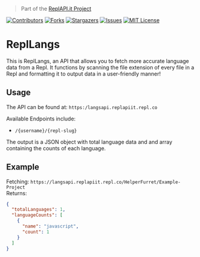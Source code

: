 > Part of the [ReplAPI.it Project](https://replit.com/@ReplAPIit)

[![Contributors][contributors-shield]][contributors-url]
[![Forks][forks-shield]][forks-url]
[![Stargazers][stars-shield]][stars-url]
[![Issues][issues-shield]][issues-url]
[![MIT License][license-shield]][license-url]

# ReplLangs
This is ReplLangs, an API that allows you to fetch more accurate language data from a Repl. It functions by scanning the file extension of every file in a Repl and formatting it to output data in a user-friendly manner!

## Usage
The API can be found at:
`https:/langsapi.replapiit.repl.co`

Available Endpoints include:
* `/{username}/{repl-slug}`

The output is a JSON object with total language data and and array containing the counts of each language.

## Example
Fetching: `https://langsapi.replapiit.repl.co/HelperFurret/Example-Project`  
Returns:
```json
{
  "totalLanguages": 1,
  "languageCounts": [
    { 
      "name": "javascript", 
      "count": 1
    }
  ]
}
```

[contributors-shield]: https://img.shields.io/github/contributors/ReplAPI-it/ReplLangs.svg?style=for-the-badge
[contributors-url]: https://github.com/ReplAPI-it/ReplLangs/graphs/contributors
[forks-shield]: https://img.shields.io/github/forks/ReplAPI-it/ReplLangs.svg?style=for-the-badge
[forks-url]: https://github.com/ReplAPI-it/ReplLangs/network/members
[stars-shield]: https://img.shields.io/github/stars/ReplAPI-it/ReplLangs.svg?style=for-the-badge
[stars-url]: https://github.com/ReplAPI-it/ReplLangs/stargazers
[issues-shield]: https://img.shields.io/github/issues/ReplAPI-it/ReplLangs.svg?style=for-the-badge
[issues-url]: https://github.com/ReplAPI-it/ReplLangs/issues
[license-shield]: https://img.shields.io/github/license/ReplAPI-it/ReplLangs.svg?style=for-the-badge
[license-url]: https://github.com/ReplAPI-it/ReplLangs/blob/master/LICENSE.txt
